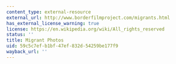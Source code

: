 ```yaml
---
content_type: external-resource
external_url: http://www.borderfilmproject.com/migrants.html
has_external_license_warning: true
license: https://en.wikipedia.org/wiki/All_rights_reserved
status: ''
title: Migrant Photos
uid: 59c5c7ef-b1bf-47ef-832d-54259be177f9
wayback_url: ''
---
```

